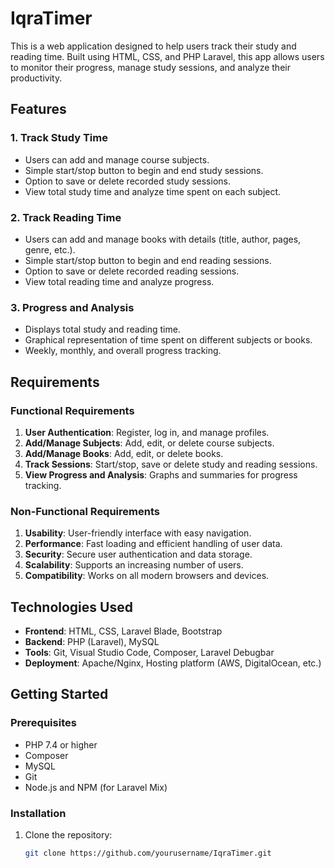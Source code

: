 # IqraTimer
This is a web application designed to help users track their study and reading time. Built using HTML, CSS, and PHP Laravel, this app allows users to monitor their progress, manage study sessions, and analyze their productivity.

## Features

### 1. Track Study Time
- Users can add and manage course subjects.
- Simple start/stop button to begin and end study sessions.
- Option to save or delete recorded study sessions.
- View total study time and analyze time spent on each subject.

### 2. Track Reading Time
- Users can add and manage books with details (title, author, pages, genre, etc.).
- Simple start/stop button to begin and end reading sessions.
- Option to save or delete recorded reading sessions.
- View total reading time and analyze progress.

### 3. Progress and Analysis
- Displays total study and reading time.
- Graphical representation of time spent on different subjects or books.
- Weekly, monthly, and overall progress tracking.

## Requirements

### Functional Requirements
1. **User Authentication**: Register, log in, and manage profiles.
2. **Add/Manage Subjects**: Add, edit, or delete course subjects.
3. **Add/Manage Books**: Add, edit, or delete books.
4. **Track Sessions**: Start/stop, save or delete study and reading sessions.
5. **View Progress and Analysis**: Graphs and summaries for progress tracking.

### Non-Functional Requirements
1. **Usability**: User-friendly interface with easy navigation.
2. **Performance**: Fast loading and efficient handling of user data.
3. **Security**: Secure user authentication and data storage.
4. **Scalability**: Supports an increasing number of users.
5. **Compatibility**: Works on all modern browsers and devices.

## Technologies Used

- **Frontend**: HTML, CSS, Laravel Blade, Bootstrap
- **Backend**: PHP (Laravel), MySQL
- **Tools**: Git, Visual Studio Code, Composer, Laravel Debugbar
- **Deployment**: Apache/Nginx, Hosting platform (AWS, DigitalOcean, etc.)

## Getting Started

### Prerequisites
- PHP 7.4 or higher
- Composer
- MySQL
- Git
- Node.js and NPM (for Laravel Mix)

### Installation

1. Clone the repository:
   ```bash
   git clone https://github.com/yourusername/IqraTimer.git
